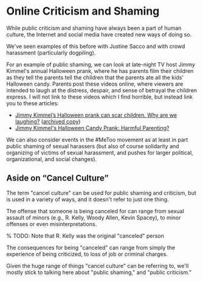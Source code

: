 # Online Criticism and Shaming

While public criticism and shaming have always been a part of human culture, the Internet and social media have created new ways of doing so.

We've seen examples of this before with Justine Sacco and with crowd harassment (particularly dogpiling).


For an example of public shaming, we can look at late-night TV host Jimmy Kimmel's annual Halloween prank, where he has parents film their children as they tell the parents tell the children that the parents ate all the kids' Halloween candy. Parents post these videos online, where viewers are intended to laugh at the distress, despair, and sense of betrayal the children express. I will not link to these videos which I find horrible, but instead link you to these articles:
- [Jimmy Kimmel’s Halloween prank can scar children. Why are we laughing?](https://www.washingtonpost.com/outlook/jimmy-kimmel-wants-to-prank-kids-why-are-we-laughing/2017/10/20/9be17716-aed0-11e7-9e58-e6288544af98_story.html) ([archived copy](https://web.archive.org/web/20171109000921/https://www.washingtonpost.com/outlook/jimmy-kimmel-wants-to-prank-kids-why-are-we-laughing/2017/10/20/9be17716-aed0-11e7-9e58-e6288544af98_story.html))
- [Jimmy Kimmel's Halloween Candy Prank: Harmful Parenting?](https://www.psychologytoday.com/us/blog/insight-is-2020/201710/jimmy-kimmels-halloween-candy-prank-harmful-parenting)

We can also consider events in the #MeToo movement as at least in part public shaming of sexual harassers (but also of course solidarity and organizing of victims of sexual harassment, and pushes for larger political, organizational, and social changes).

## Aside on “Cancel Culture”
The term "cancel culture" can be used for public shaming and criticism, but is used in a variety of ways, and it doesn't refer to just one thing.

The offense that someone is being canceled for can range from sexual assault of minors (e.g., R. Kelly, Woody Allen, Kevin Spacey), to minor offenses or even misinterpretations.

% TODO: Note that R. Kelly was the original "canceled" person

The consequences for being "canceled" can range from simply the experience of being criticized, to loss of job or criminal charges.

Given the huge range of things "cancel culture" can be referring to, we'll mostly stick to talking here about "public shaming," and "public criticism."
